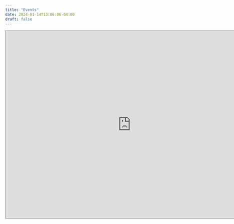 ```yaml
---
title: "Events"
date: 2024-01-14T13:06:06-04:00
draft: false
---
```

<iframe
    src="https://calendar.google.com/calendar/embed?height=600&wkst=1&bgcolor=%23ffffff&ctz=America%2FNew_York&showPrint=1&src=YTMyYTE5OTg5NDgxMDM4ZjZhYTY3YzQwZGI3NmMzM2YwNjBhNGU1ZWNmNjAzZTg5ZGExODA5NTlkMmM1NjZiMUBncm91cC5jYWxlbmRhci5nb29nbGUuY29t&color=%23D50000"
      style="border:solid 1px #777" width="800" height="600" frameborder="0"
      scrolling="no">
</iframe>
